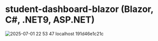 # student-dashboard-blazor (Blazor, C#, .NET9, ASP.NET)

![2025-07-01 22 53 47 localhost 191d46e1c21c](https://github.com/user-attachments/assets/87d83975-94f3-4eab-b0f1-31dbbd82c6cf)
